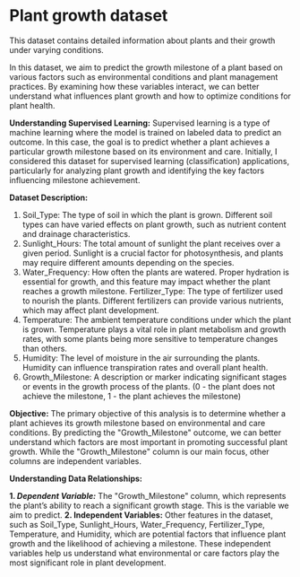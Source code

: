 # Plant growth dataset

This dataset contains detailed information about plants and their growth under varying conditions.

In this dataset, we aim to predict the growth milestone of a plant based on various factors such as environmental conditions and plant management practices. By examining how these variables interact, we can better understand what influences plant growth and how to optimize conditions for plant health.

**Understanding Supervised Learning:**
Supervised learning is a type of machine learning where the model is trained on labeled data to predict an outcome. In this case, the goal is to predict whether a plant achieves a particular growth milestone based on its environment and care. Initially, I considered this dataset for supervised learning (classification) applications, particularly for analyzing plant growth and identifying the key factors influencing milestone achievement.

**Dataset Description:**
1. Soil_Type: The type of soil in which the plant is grown. Different soil types can have varied effects on plant growth, such as nutrient content and drainage characteristics.
2. Sunlight_Hours: The total amount of sunlight the plant receives over a given period. Sunlight is a crucial factor for photosynthesis, and plants may require different amounts depending on the species.
3. Water_Frequency: How often the plants are watered. Proper hydration is essential for growth, and this feature may impact whether the plant reaches a growth milestone.
Fertilizer_Type: The type of fertilizer used to nourish the plants. Different fertilizers can provide various nutrients, which may affect plant development.
4. Temperature: The ambient temperature conditions under which the plant is grown. Temperature plays a vital role in plant metabolism and growth rates, with some plants being more sensitive to temperature changes than others.
5. Humidity: The level of moisture in the air surrounding the plants. Humidity can influence transpiration rates and overall plant health.
6. Growth_Milestone: A description or marker indicating significant stages or events in the growth process of the plants.
(0 - the plant does not achieve the milestone, 1 - the plant achieves the milestone)

**Objective:**
The primary objective of this analysis is to determine whether a plant achieves its growth milestone based on environmental and care conditions. By predicting the "Growth_Milestone" outcome, we can better understand which factors are most important in promoting successful plant growth. While the "Growth_Milestone" column is our main focus, other columns are independent variables.

**Understanding Data Relationships:**

**1. _Dependent Variable:_** The "Growth_Milestone" column, which represents the plant’s ability to reach a significant growth stage. This is the variable we aim to predict.
**2. Independent Variables:** Other features in the dataset, such as Soil_Type, Sunlight_Hours, Water_Frequency, Fertilizer_Type, Temperature, and Humidity, which are potential factors that influence plant growth and the likelihood of achieving a milestone. These independent variables help us understand what environmental or care factors play the most significant role in plant development.



